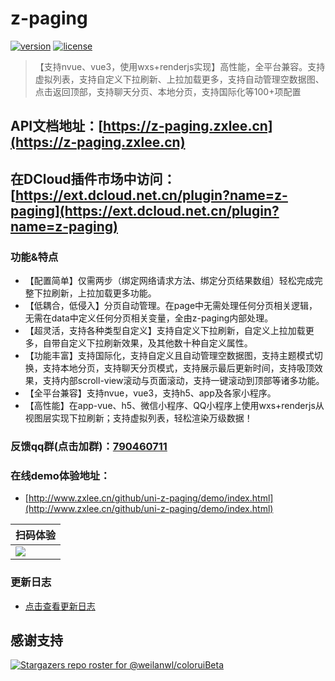 # z-paging

[![version](https://img.shields.io/badge/version-2.3.6-blue)](https://github.com/SmileZXLee/uni-z-paging)
[![license](https://img.shields.io/github/license/SmileZXLee/uni-z-paging)](https://en.wikipedia.org/wiki/MIT_License)

> 【支持nvue、vue3，使用wxs+renderjs实现】高性能，全平台兼容。支持虚拟列表，支持自定义下拉刷新、上拉加载更多，支持自动管理空数据图、点击返回顶部，支持聊天分页、本地分页，支持国际化等100+项配置

## API文档地址：[https://z-paging.zxlee.cn](https://z-paging.zxlee.cn) 

## 在DCloud插件市场中访问：[https://ext.dcloud.net.cn/plugin?name=z-paging](https://ext.dcloud.net.cn/plugin?name=z-paging)

### 功能&特点

* 【配置简单】仅需两步（绑定网络请求方法、绑定分页结果数组）轻松完成完整下拉刷新，上拉加载更多功能。
* 【低耦合，低侵入】分页自动管理。在page中无需处理任何分页相关逻辑，无需在data中定义任何分页相关变量，全由z-paging内部处理。
* 【超灵活，支持各种类型自定义】支持自定义下拉刷新，自定义上拉加载更多，自带自定义下拉刷新效果，及其他数十种自定义属性。
* 【功能丰富】支持国际化，支持自定义且自动管理空数据图，支持主题模式切换，支持本地分页，支持聊天分页模式，支持展示最后更新时间，支持吸顶效果，支持内部scroll-view滚动与页面滚动，支持一键滚动到顶部等诸多功能。
* 【全平台兼容】支持nvue，vue3，支持h5、app及各家小程序。
* 【高性能】在app-vue、h5、微信小程序、QQ小程序上使用wxs+renderjs从视图层实现下拉刷新；支持虚拟列表，轻松渲染万级数据！

### 反馈qq群(点击加群)：[790460711](https://jq.qq.com/?_wv=1027&k=vU2fKZZH)

### 在线demo体验地址：

* [http://www.zxlee.cn/github/uni-z-paging/demo/index.html](http://www.zxlee.cn/github/uni-z-paging/demo/index.html)

| 扫码体验                                                     |
| ------------------------------------------------------------ |
| ![](http://www.zxlee.cn/github/uni-z-paging/z-paging-demo.png) |

### 更新日志
* [点击查看更新日志](https://ext.dcloud.net.cn/plugin?id=3935&update_log)

## 感谢支持

[![Stargazers repo roster for @weilanwl/coloruiBeta](https://reporoster.com/stars/SmileZXLee/uni-z-paging)](https://github.com/SmileZXLee/uni-z-paging/stargazers)

